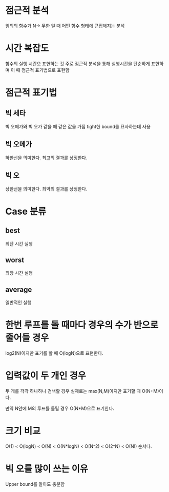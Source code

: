 # 점근적 분석
임의의 함수가 N-> 무한 일 때
어떤 함수 형태에 근접해지는 분석

# 시간 복잡도
함수의 실행 시간으 표현하는 것
주로 점근적 분석을 통해 실행시간을 단순하게 표현하며
이 때 점근적 표기법으로 표현함

# 점근적 표기법
## 빅 세타
빅 오메가와 빅 오가 같을 때 같은 값을 가짐
tight한 bound를 묘사하는데 사용

## 빅 오메가
하한선을 의미한다.
최고의 결과를 상정한다.

## 빅 오
상한선을 의미한다.
최악의 결과를 상정한다.

# Case 분류

## best
최단 시간 실행
## worst
최장 시간 실행
## average
일반적인 실행

# 한번 루프를 돌 때마다 경우의 수가 반으로 줄어들 경우
log2(N)이지만 표기를 할 때 O(logN)으로 표현한다.

# 입력값이 두 개인 경우
두 개를 각각 하나하나 검색할 경우
실제로는 max(N,M)이지만 표기할 때 O(N+M)이다.

만약 N안에 M의 루프를 돌릴 경우
O(N\*M)으로 표기한다.

# 크기 비교
O(1) < O(logN) < O(N) < O(N\*logN) < O(N^2) < O(2^N) < O(N!)
순서다.

# 빅 오를 많이 쓰는 이유
Upper bound를 알아도 충분함
